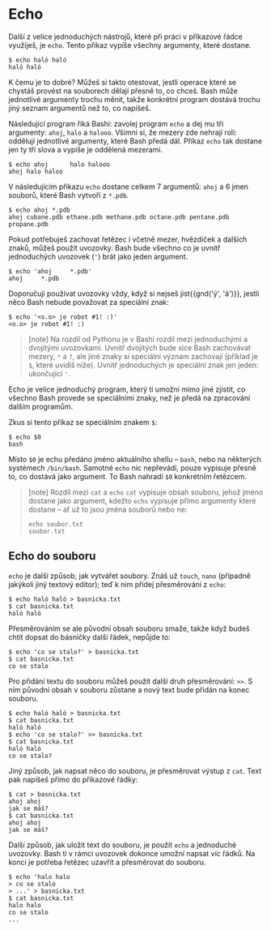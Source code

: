 # Echo

Další z velice jednoduchých nástrojů, které při práci v příkazové řádce
využiješ, je `echo`.
Tento příkaz vypíše všechny argumenty, které dostane.

```console
$ echo haló haló
haló haló
```

K čemu je to dobré? Můžeš si takto otestovat, jestli operace které se chystáš
provést na souborech dělají přesně to, co chceš.
Bash může jednotlivé argumenty trochu měnit, takže konkrétní program dostává
trochu jiný seznam argumentů než to, co napíšeš.

Následující program říká Bashi: zavolej program `echo` a dej mu tři argumenty:
`ahoj`, `halo` a `halooo`.
Všimni si, že mezery zde nehrají roli: oddělují jednotlivé argumenty,
které Bash předá dál.
Příkaz `echo` tak dostane jen ty tři slova a vypíše je oddělená mezerami.

```console
$ echo ahoj      halo halooo
ahoj halo haloo
```

V následujícím příkazu `echo` dostane celkem 7 argumentů: `ahoj` a
6 jmen souborů, které Bash vytvoří z `*.pdb`.

```console
$ echo ahoj *.pdb
ahoj cubane.pdb ethane.pdb methane.pdb octane.pdb pentane.pdb propane.pdb
```

Pokud potřebuješ zachovat řetězec i včetně mezer, hvězdiček a dalších znaků,
můžeš použít uvozovky.
Bash bude všechno co je uvnitř jednoduchých uvozovek (`'`) brát jako
jeden argument.

```console
$ echo 'ahoj     *.pdb'
ahoj     *.pdb
```

Doporučuji používat uvozovky vždy, když si nejseš jist{{gnd('ý', 'á')}},
jestli něco Bash nebude považovat za speciální znak:

```console
$ echo '<o.o> je robot #1! :)'
<o.o> je robot #1! :)
```

> [note]
> Na rozdíl od Pythonu je v Bashi rozdíl mezi jednoduchými a dvojitými uvozovkami.
> Uvnitř dvojitých bude sice Bash zachovávat mezery, `*` a `?`, ale jiné znaky
> si speciální význam zachovají (příklad je `$`, které uvidíš níže).
> Uvnitř jednoduchých je speciální znak jen jeden: ukončující `'`.

Echo je velice jednoduchý program, který ti umožní mimo jiné zjistit,
co všechno Bash provede se speciálními znaky,
než je předá na zpracování dalším programům.

Zkus si tento příkaz se speciálním znakem `$`:

```console
$ echo $0
bash
```

Místo `$0` je echu předáno jméno aktuálního shellu – `bash`, nebo na některých
systémech `/bin/bash`.
Samotné `echo` nic nepřevádí, pouze vypisuje přesně to, co dostává jako argument.
To Bash nahradí `$0` konkrétním řetězcem.

> [note] Rozdíl mezi `cat` a `echo`
> `cat` vypisuje obsah souboru, jehož jméno dostane jako argument, kdežto
> `echo` vypisuje přímo argumenty které dostane – ať už to jsou jména souborů
> nebo ne:
> 
> ```console
> echo soubor.txt
> soubor.txt
> ```


## Echo do souboru

`echo` je další způsob, jak vytvářet soubory.
Znáš už `touch`, `nano` (případně jakýkoli jiný textový editor);
teď k nim přidej přesměrování z `echo`:

```console
$ echo haló haló > basnicka.txt
$ cat basnicka.txt
haló haló
```

Přesměrováním se ale původní obsah souboru smaže, takže když budeš chtít dopsat
do básničky další řádek, nepůjde to:

```console
$ echo 'co se stalo?' > basnicka.txt
$ cat basnicka.txt
co se stalo
```

Pro přidání textu do souboru můžeš použit další druh přesměrování: `>>`.
S ním původní obsah v souboru zůstane a nový text bude přidán na konec souboru.

```console
$ echo haló haló > basnicka.txt
$ cat basnicka.txt
haló haló
$ echo 'co se stalo?' >> basnicka.txt
$ cat basnicka.txt
haló haló
co se stalo?
```

Jiný způsob, jak napsat něco do souboru, je přesměrovat výstup z `cat`.
Text pak napíšeš přímo do příkazové řádky:

```console
$ cat > basnicka.txt
ahoj ahoj
jak se máš?
$ cat basnicka.txt
ahoj ahoj
jak se máš?
```

Další způsob, jak uložit text do souboru, je použít `echo` a jednoduché uvozovky.
Bash ti v rámci uvozovek dokonce umožní napsat víc řádků.
Na konci je potřeba řetězec uzavřít a přesměrovat do souboru.

```console
$ echo 'halo halo
> co se stalo
> ...' > basnicka.txt
$ cat basnicka.txt 
halo halo
co se stalo
...
```

